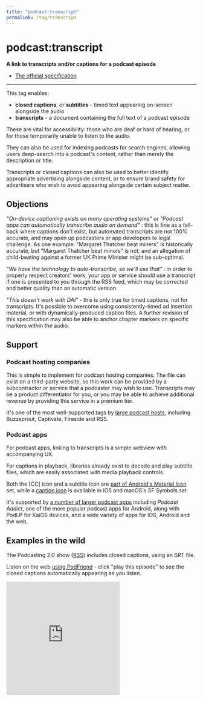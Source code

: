 ```yaml
---
title: "podcast:transcript"
permalink: /tag/transcript
---
```


# <i class="pi pi-tag-transcript"></i>podcast:transcript
**A link to transcripts and/or captions for a podcast episode**

* [The official specification](https://github.com/Podcastindex-org/podcast-namespace/blob/main/docs/1.0.md#transcript)

- - -

This tag enables:

* **closed captions**, or **subtitles** - timed text appearing on-screen alongside the audio
* **transcripts** - a document containing the full text of a podcast episode

These are vital for accessibility: those who are deaf or hard of hearing, or for those temporarily unable to listen to the audio.

They can also be used for indexing podcasts for search engines, allowing users deep-search into a podcast's content, rather than merely the description or title.

Transcripts or closed captions can also be used to better identify appropriate advertising alongside content, or to ensure brand safety for advertisers who wish to avoid appearing alongside certain subject matter.

## Objections

_"On-device captioning exists on many operating systems"_ or _"Podcast apps can automatically transcribe audio on demand"_ : this is fine as a fall-back where captions don't exist, but automated transcripts are not 100% accurate, and may open up podcasters or app developers to legal challenge. As one example: "Margaret Thatcher beat miners" is historically accurate, but "Margaret Thatcher beat minors" is not; and an allegation of child-beating against a former UK Prime Minister might be sub-optimal.

_"We have the technology to auto-transcribe, so we'll use that"_ : in order to properly respect creators' work, your app or service should use a transcript if one is presented to you through the RSS feed, which may be corrected and better quality than an automatic version.

_"This doesn't work with DAI"_ - this is only true for timed captions, not for transcripts. It's possible to overcome using consistently-timed ad insertion material, or with dynamically-produced caption files. A further revision of this specification may also be able to anchor chapter markers on specific markers within the audio.

## Support

### Podcast hosting companies
This is simple to implement for podcast hosting companies. The file can exist on a third-party website, so this work can be provided by a subcontractor or service that a podcaster may wish to use. Transcripts may be a product differentiator for you, or you may be able to achieve additional revenue by providing this service in a premium tier.

It's one of the most well-supported tags by [large podcast hosts](https://podcastindex.org/apps?appTypes=hosting&elements=Transcript), including Buzzsprout, Captivate, Fireside and RSS.

### Podcast apps

For podcast apps, linking to transcripts is a simple webview with accompanying UX.

For captions in playback, libraries already exist to decode and play subtitle files, which are easily associated with media playback controls.

Both the [CC] icon and a subtitle icon are [part of Android's Material Icon](https://fonts.google.com/icons?icon.query=caption) set, while a [caption icon](https://podnews.net/uploads/caption-icon.png) is available in iOS and macOS's SF Symbols set.

It's supported by [a number of larger podcast apps](https://podcastindex.org/apps?appTypes=app&elements=Transcript) including _Podcast Addict_, one of the more popular podcast apps for Android, along with PodLP for KaiOS devices, and a wide variety of apps for iOS, Android and the web.

## Examples in the wild

The Podcasting 2.0 show ([RSS](http://mp3s.nashownotes.com/pc20rss.xml)) includes closed captions, using an SRT file.

Listen on the web [using PodFriend](https://web.podfriend.com/podcast/podcasting-20/9485400086) - click "play this episode" to see the closed captions automatically appearing as you listen.

<iframe width="300" height="300" src="https://www.youtube-nocookie.com/embed/o_DftGS5f88" title="YouTube video player" frameborder="0" allow="accelerometer; autoplay; clipboard-write; encrypted-media; gyroscope; picture-in-picture" allowfullscreen></iframe>

<script src="https://giscus.app/client.js"
        data-repo="jamescridland/podcastnamespace.org"
        data-repo-id="R_kgDOH0hJuA"
        data-category="General"
        data-category-id="DIC_kwDOH0hJuM4CQ1a_"
        data-mapping="title"
        data-strict="0"
        data-reactions-enabled="1"
        data-emit-metadata="0"
        data-input-position="bottom"
        data-theme="preferred_color_scheme"
        data-lang="en"
        data-loading="lazy"
        crossorigin="anonymous"
        async>
</script>
